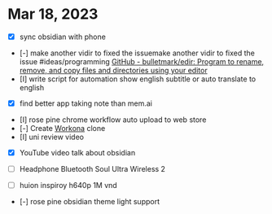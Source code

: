 # Mar 18, 2023
- [x] sync obsidian with phone

- [-] make another vidir to fixed the issuemake another vidir to fixed the issue #ideas/programming  [GitHub - bulletmark/edir: Program to rename, remove, and copy files and directories using your editor](https://github.com/bulletmark/edir)
- [I] write script for automation show english subtitle or auto translate to english 

- [x] find better app taking note than mem.ai

- [I] rose pine chrome workflow auto upload to web store
- [-] Create [Workona](Workona.md) clone
- [I] uni review video
- [x] YouTube video talk about obsidian 

- [ ] Headphone Bluetooth Soul Ultra Wireless 2
- [ ] huion inspiroy h640p 1M vnd


- [-] rose pine obsidian theme light support 